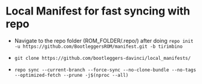 # Local Manifest for fast syncing with repo
- Navigate to the repo folder (ROM_FOLDER/.repo/) after doing 
```repo init -u https://github.com/BootleggersROM/manifest.git -b tirimbino```

- ```git clone https://github.com/bootleggers-davinci/local_manifests/```
- ```repo sync --current-branch --force-sync --no-clone-bundle --no-tags --optimized-fetch --prune -j$(nproc --all)```

